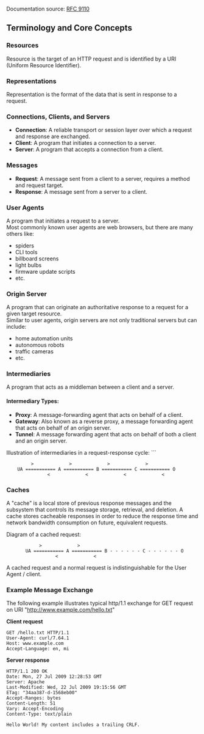 Documentation source: [RFC 9110](https://www.rfc-editor.org/rfc/rfc9110.html)

##  Terminology and Core Concepts

### Resources
Resource is the target of an HTTP request and is identified by a URI (Uniform Resource Identifier).

### Representations
Representation is the format of the data that is sent in response to a request.

### Connections, Clients, and Servers
- **Connection**: A reliable transport or session layer over which a request and response are exchanged.
- **Client**: A program that initiates a connection to a server.
- **Server**: A program that accepts a connection from a client.

### Messages
- **Request**: A message sent from a client to a server, requires a method and request target.
- **Response**: A message sent from a server to a client.

### User Agents
A program that initiates a request to a server.  
Most commonly known user agents are web browsers, but there are many others like:
- spiders
- CLI tools
- billboard screens
- light bulbs
- firmware update scripts
- etc.

### Origin Server
A program that can originate an authoritative response to a request for a given target resource.  
Similar to user agents, origin servers are not only traditional servers but can include:
- home automation units
- autonomous robots
- traffic cameras
- etc.

### Intermediaries
A program that acts as a middleman between a client and a server.
#### Intermediary Types:
- **Proxy**: A message-forwarding agent that acts on behalf of a client.
- **Gateway**: Also known as a reverse proxy, a message forwarding agent that acts on behalf of an origin server.
- **Tunnel**: A message forwarding agent that acts on behalf of both a client and an origin server.

Illustration of intermediaries in a request-response cycle:
		 ```
```
         >             >             >             >
    UA =========== A =========== B =========== C =========== O
               <             <             <             <
```
### Caches
A "cache" is a local store of previous response messages and the subsystem that controls its message storage, retrieval, and deletion. A cache stores cacheable responses in order to reduce the response time and network bandwidth consumption on future, equivalent requests.

Diagram of a cached request:

```
            >             >
       UA =========== A =========== B - - - - - - C - - - - - - O
                  <             <
```

A cached request and a normal request is indistinguishable for the User Agent / client. 

### Example Message Exchange

The following example illustrates typical http/1.1 exchange for GET request on URI "http://www.example.com/hello.txt"

**Client request**
```
GET /hello.txt HTTP/1.1
User-Agent: curl/7.64.1
Host: www.example.com
Accept-Language: en, mi
```

**Server response**
```
HTTP/1.1 200 OK
Date: Mon, 27 Jul 2009 12:28:53 GMT
Server: Apache
Last-Modified: Wed, 22 Jul 2009 19:15:56 GMT
ETag: "34aa387-d-1568eb00"
Accept-Ranges: bytes
Content-Length: 51
Vary: Accept-Encoding
Content-Type: text/plain

Hello World! My content includes a trailing CRLF.
```

